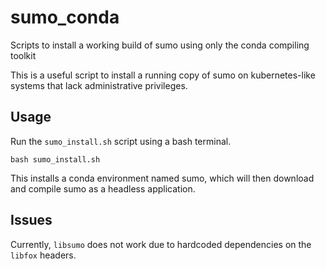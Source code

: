 # sumo_conda
Scripts to install a working build of sumo using only the conda compiling toolkit

This is a useful script to install a running copy of sumo on kubernetes-like systems that lack administrative privileges.

## Usage
Run the `sumo_install.sh` script using a bash terminal.
```
bash sumo_install.sh
```
This installs a conda environment named sumo, which will then download and compile sumo as a headless application.

## Issues
Currently, `libsumo` does not work due to hardcoded dependencies on the `libfox` headers.
